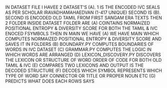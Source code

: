IN DATASET FILE I HAVEE 2 DATASET'S 
  (A). 1 IS THE ENCODED IVC SEALS AS PER SCHOLAR IRAVADHAMAHAEDVAN (1-417 UNIQUE) SECOND IS 
  (B). SECOND IS ENCODED OLD TAMIL FROM FIRST SANGAM ERA TEXTS
THEN 2 FOLDER INSIDE DATASET FOLDER ARE 
  (A) COINTAINS NORMAIZED POSITIONAL ENTROPY & DIVERSITY SCORE FOR BOTH THE TAMIL & IVC ENOCED FSYMBOLS
THEN IN MAIN WE HAVE
  (A) WE HAVE MAIN WHICH COMPUTES NORMAIZED POSITIONAL ENTROPY & DIVERSITY SCORE AND SAVES IT IN FOLDERS
  (B) BOUNDARY.PY COMPUTES BOUNDARIES OF WORDS IN IVC DATASET 
  (C) GRAMMAR.PY COMPUTES THE LOGIC IN WHICH WORDS ARE ARRANGED 
  (D) LEXICON_DISCOVERY.PY DISCOVERS THE LEXICON OR STRUCTURE OF WORD ORDER OF CODE FOR BOTH OLD TAMIL & IVC
  (E) COMPARES TWO LEXICONS AND OUTPUT IS THE DECODED STRUCTURE
  (F) DECOES WHICH SYMBOL REPRESENTS WHICH TYPE OF WORD SAY CONNECTOR OR TITLE OR PROPER NOUN ETC
  (G) PREDICTS WHAT DOES EACH ROWS SAYS
